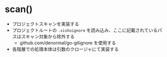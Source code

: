 # scan()

* プロジェクトスキャンを実装する
* プロジェクトルートの `.sishoignore` を読み込み、ここに記載されているパスはスキャン対象から除外する
  * github.com/denormal/go-gitignore を使用する
* 各階層での処理本体は引数のクロージャにて実装する
